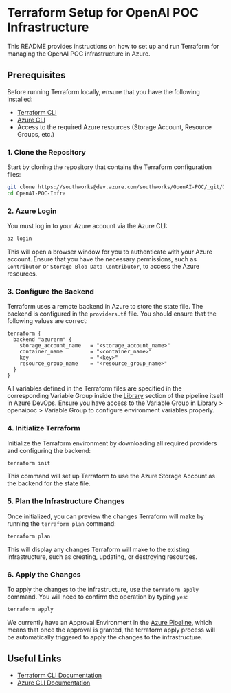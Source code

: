 # Terraform Setup for OpenAI POC Infrastructure

This README provides instructions on how to set up and run Terraform for managing the OpenAI POC infrastructure in Azure.

## Prerequisites

Before running Terraform locally, ensure that you have the following installed:

- [Terraform CLI](https://learn.hashicorp.com/tutorials/terraform/install-cli)
- [Azure CLI](https://docs.microsoft.com/en-us/cli/azure/install-azure-cli)
- Access to the required Azure resources (Storage Account, Resource Groups, etc.)

### 1. **Clone the Repository**

Start by cloning the repository that contains the Terraform configuration files:

```bash
git clone https://southworks@dev.azure.com/southworks/OpenAI-POC/_git/OpenAI-POC-Infra
cd OpenAI-POC-Infra
```

### 2. **Azure Login**

You must log in to your Azure account via the Azure CLI:

```bash
az login
```

This will open a browser window for you to authenticate with your Azure account. Ensure that you have the necessary permissions, such as `Contributor` or `Storage Blob Data Contributor`, to access the Azure resources.

### 3. **Configure the Backend**

Terraform uses a remote backend in Azure to store the state file. The backend is configured in the `providers.tf` file. You should ensure that the following values are correct:

```hcl
terraform {
  backend "azurerm" {
    storage_account_name   = "<storage_account_name>"
    container_name         = "<container_name>"
    key                    = "<key>"
    resource_group_name    = "<resource_group_name>"
  }
}
```

All variables defined in the Terraform files are specified in the corresponding Variable Group inside the [Library](https://dev.azure.com/southworks/OpenAI-POC/_library?itemType=VariableGroups&view=VariableGroupView&variableGroupId=184&path=openaipoc) section of the pipeline itself in Azure DevOps. Ensure you have access to the Variable Group in Library > openaipoc > Variable Group to configure environment variables properly.


### 4. **Initialize Terraform**

Initialize the Terraform environment by downloading all required providers and configuring the backend:

```bash
terraform init
```

This command will set up Terraform to use the Azure Storage Account as the backend for the state file.

### 5. **Plan the Infrastructure Changes**

Once initialized, you can preview the changes Terraform will make by running the `terraform plan` command:

```bash
terraform plan
```

This will display any changes Terraform will make to the existing infrastructure, such as creating, updating, or destroying resources.

### 6. **Apply the Changes**

To apply the changes to the infrastructure, use the `terraform apply` command. You will need to confirm the operation by typing `yes`:

```bash
terraform apply
```

We currently have an Approval Environment in the [Azure Pipeline](https://dev.azure.com/southworks/OpenAI-POC/_environments/186?view=deployments), which means that once the approval is granted, the terraform apply process will be automatically triggered to apply the changes to the infrastructure.

## Useful Links

- [Terraform CLI Documentation](https://www.terraform.io/docs/cli/index.html)
- [Azure CLI Documentation](https://docs.microsoft.com/en-us/cli/azure/?view=azure-cli-latest)
